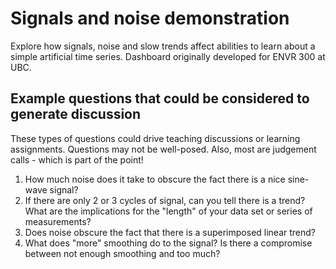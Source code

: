 # Signals and noise demonstration

Explore how signals, noise and slow trends affect abilities to learn about a simple artificial time series.
Dashboard originally developed for ENVR 300 at UBC.

## Example questions that could be considered to generate discussion

These types of questions could drive teaching discussions or learning assignments. Questions may not be well-posed. Also, most are judgement calls - which is part of the point!
1. How much noise does it take to obscure the fact there is a nice sine-wave signal?
2. If there are only 2 or 3 cycles of signal, can you tell there is a trend? What are the implications for the "length" of your data set or series of measurements?
3. Does noise obscure the fact that there is a superimposed linear trend?
4. What does "more" smoothing do to the signal? Is there a compromise between not enough smoothing and too much? 